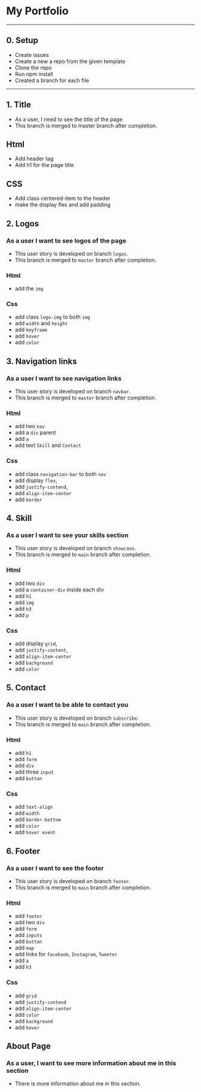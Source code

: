 # My Portfolio

---

## 0. Setup

- Create issues
- Create a new a repo from the given template
- Clone the repo
- Run npm install
- Created a branch for each file

---

## 1. Title

- As a user, I need to see the title of the page
- This branch is merged to master branch after completion.

## Html

- Add header tag
- Add h1 for the page title

## CSS

- Add class centered-item to the header
- make the display flex and add padding

## 2. Logos

### As a user I want to see logos of the page

- This user story is developed on branch `logos`.
- This branch is merged to `master` branch after completion.

### Html

- add the `img`

### Css

- add class `logo-img` to both `img`
- add `width` and `height`
- add `keyframe`
- add `hover`
- add `color`

## 3. Navigation links

### As a user I want to see navigation links

- This user story is developed on branch `navbar`.
- This branch is merged to `master` branch after completion.

### Html

- add two `nav`
- add a `div` parent
- add `a`
- add text `Skill` and `Contact`

### Css

- add class `navigation-bar` to both `nav`
- add display `flex`,
- add `justify-contend`,
- add `align-item-center`
- add `border`

## 4. Skill

### As a user I want to see your skills section

- This user story is developed on branch `showcase`.
- This branch is merged to `main` branch after completion.

### Html

- add two `div`
- add a `container-div` inside each div
- add `h1`
- add `img`
- add `h3`
- add `p`

### Css

- add display `grid`,
- add `justify-content`,
- add `align-item-center`
- add `background`
- add `color`

## 5. Contact

### As a user I want to be able to contact you

- This user story is developed on branch `subscribe`.
- This branch is merged to `main` branch after completion.

### Html

- add `h1`
- add `form`
- add `div`
- add three `input`
- add `button`

### Css

- add `text-align`
- add `width`
- add `border-bottom`
- add `color`
- add `hover event`

## 6. Footer

### As a user I want to see the footer

- This user story is developed on branch `footer`.
- This branch is merged to `main` branch after completion.

### Html

- add `footer`
- add two `div`
- add `form`
- add `inputs`
- add `button`
- add `map`
- add links for `facebook`, `Instagram`, `Tweeter`
- add `a`
- add `h3`

### Css

- add `grid`
- add `justify-contend`
- add `align-item-center`
- add `color`
- add `background`
- add `hover`

## About Page

### As a user, I want to see more information about me in this section

- There is more information about me in this section.
